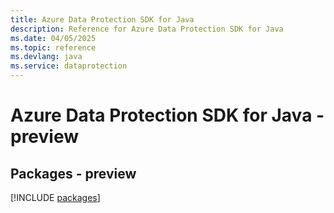 ```yaml
---
title: Azure Data Protection SDK for Java
description: Reference for Azure Data Protection SDK for Java
ms.date: 04/05/2025
ms.topic: reference
ms.devlang: java
ms.service: dataprotection
---
```

# Azure Data Protection SDK for Java - preview
## Packages - preview
[!INCLUDE [packages](data-protection-index.md)]